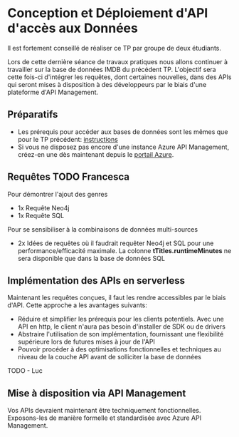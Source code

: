 # Conception et Déploiement d'API d'accès aux Données
Il est fortement conseillé de réaliser ce TP par groupe de deux étudiants.

Lors de cette dernière séance de travaux pratiques nous allons continuer à travailler sur la base de données IMDB du précédent TP. L'objectif sera cette fois-ci d'intégrer les requêtes, dont certaines nouvelles, dans des APIs qui seront mises à disposition à des développeurs par le biais d'une plateforme d'API Management.

## Préparatifs
- Les prérequis pour accéder aux bases de données sont les mêmes que pour le TP précédent: [instructions](https://github.com/lvovan/CS-IMC-2021-2022/blob/main/TP%20Bdd%20Graphe%20et%20Relationnelle.md#pr%C3%A9requis---cr%C3%A9ation-et-connexion-aux-bases-de-donn%C3%A9es)
- Si vous ne disposez pas encore d'une instance Azure API Management, créez-en une dès maintenant depuis le [portail Azure](https://portal.azure.com).

## Requêtes **TODO Francesca**
Pour démontrer l'ajout des genres
- 1x Requête Neo4j
- 1x Requête SQL

Pour se sensibiliser à la combinaisons de données multi-sources
- 2x Idées de requêtes où il faudrait requêter Neo4j et SQL pour une performance/efficacité maximale. La colonne **tTitles.runtimeMinutes** ne sera disponible que dans la base de données SQL

## Implémentation des APIs en serverless
Maintenant les requêtes conçues, il faut les rendre accessibles par le biais d'API. Cette approche a les avantages suivants:
 - Réduire et simplifier les prérequis pour les clients potentiels. Avec une API en http, le client n'aura pas besoin d'installer de SDK ou de drivers
 - Abstraire l'utilisation de son implémentation, fournissant une flexibilité supérieure lors de futures mises à jour de l'API
 - Pouvoir procéder à des optimisations fonctionnelles et techniques au niveau de la couche API avant de solliciter la base de données

TODO - Luc

## Mise à disposition via API Management
Vos APIs devraient maintenant être techniquement fonctionnelles. Exposons-les de manière formelle et standardisée avec Azure API Management.